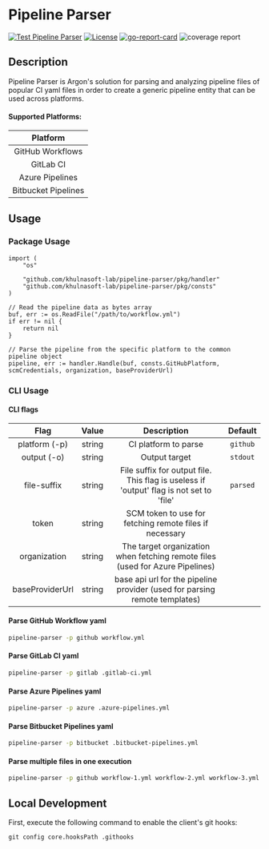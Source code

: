 # Pipeline Parser

[![Test Pipeline Parser](https://github.com/khulnasoft-lab/pipeline-parser/actions/workflows/test.yml/badge.svg)](https://github.com/khulnasoft-lab/pipeline-parser/actions/workflows/test.yml)
[![License](https://img.shields.io/badge/License-Apache%202.0-blue.svg)](https://github.com/khulnasoft-lab/pipeline-parser/blob/main/LICENSE)
[![go-report-card][go-report-card]](https://goreportcard.com/report/github.com/khulnasoft-lab/pipeline-parser)
![coverage report](https://img.shields.io/codecov/c/github/khulnasoft-lab/pipeline-parser)

[go-report-card]: https://goreportcard.com/badge/github.com/khulnasoft-lab/pipeline-parser

## Description

Pipeline Parser is Argon's solution for parsing and analyzing pipeline files of popular CI yaml files in order to create a generic pipeline entity that can be used across platforms.

#### Supported Platforms:

| Platform
| :---:
| GitHub Workflows
| GitLab CI
| Azure Pipelines
| Bitbucket Pipelines

## Usage

### Package Usage

```golang
import (
    "os"

    "github.com/khulnasoft-lab/pipeline-parser/pkg/handler"
    "github.com/khulnasoft-lab/pipeline-parser/pkg/consts"
)

// Read the pipeline data as bytes array
buf, err := os.ReadFile("/path/to/workflow.yml")
if err != nil {
    return nil
}

// Parse the pipeline from the specific platform to the common pipeline object
pipeline, err := handler.Handle(buf, consts.GitHubPlatform, scmCredentials, organization, baseProviderUrl)
```

### CLI Usage

#### CLI flags

|      Flag       | Value  |                                       Description                                       | Default  |
| :-------------: | :----: | :-------------------------------------------------------------------------------------: | :------: |
|  platform (-p)  | string |                                  CI platform to parse                                   | `github` |
|   output (-o)   | string |                                      Output target                                      | `stdout` |
|   file-suffix   | string | File suffix for output file. This flag is useless if 'output' flag is not set to 'file' | `parsed` |
|      token      | string |                 SCM token to use for fetching remote files if necessary                 |          |
|  organization   | string |      The target organization when fetching remote files (used for Azure Pipelines)      |          |
| baseProviderUrl | string |       base api url for the pipeline provider (used for parsing remote templates)        |          |

#### Parse GitHub Workflow yaml

```bash
pipeline-parser -p github workflow.yml
```

#### Parse GitLab CI yaml

```bash
pipeline-parser -p gitlab .gitlab-ci.yml
```

#### Parse Azure Pipelines yaml

```bash
pipeline-parser -p azure .azure-pipelines.yml
```

#### Parse Bitbucket Pipelines yaml

```bash
pipeline-parser -p bitbucket .bitbucket-pipelines.yml
```

#### Parse multiple files in one execution

```bash
pipeline-parser -p github workflow-1.yml workflow-2.yml workflow-3.yml
```

## Local Development

First, execute the following command to enable the client's git hooks:

```
git config core.hooksPath .githooks
```
